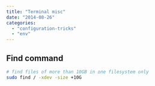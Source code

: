 ```yaml
---
title: "Terminal misc"
date: "2014-08-26"
categories: 
  - "configuration-tricks"
  - "env"
---
```


## Find command

```bash
# find files of more than 10GB in one filesystem only
sudo find / -xdev -size +10G
```
